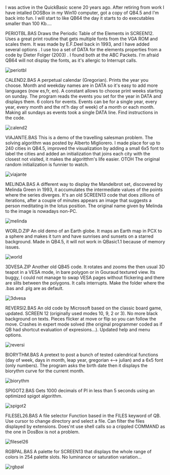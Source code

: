 I was active in the QuickBasic scene 20 years ago. After retiring from work I have intalled DOSBox in my Win10 computer, got a copy of QB4.5 and I'm back into fun. I will start to like QB64 the day it starts to do executables smaller than 100 Kb....

PERIOTBL.BAS Draws the Periodic Table of the Elements in SCREEN12. Uses a great print routine that gets multiple fonts from the VGA ROM and scales them. It was made by E.F.Deel back in 1993, and I have added several options . I use too a set of DATA for the elements properties from a code by Dieter Folger (2003) . I found both at the ABC Packets. I'm afraid QB64 will not display the fonts, as it's allergic to Interrupt calls.

![periotbl](https://github.com/user-attachments/assets/e844291c-ffd9-4d17-90d1-60ec8e0b5cf9)


CALEND2.BAS  A perpetual calendar (Gregorian). Prints the year you choose. Month and weekday names are in DATA so it's easy to add more languages (now es,fr, en). A constant allows to choose print weeks starting on sunday. The program reads the events you set for the year in DATA and displays them. 6 colors for events. Events can be for a single year, every year, every month and the nt'h day of week) of a month or each month. Making all sundays as events took a single DATA line. Find instructions in the code.

![calend2](https://github.com/user-attachments/assets/7df8da47-1e2e-4fda-ba64-9d78f8b6b198)


VIAJANTE.BAS This is a demo of the travelling salesman problem. The solving algorithm was posted by Alberto Migliorero. I made place for up to 240 cities in QB4.5, improved the visualization by adding a small 6x5 font to label the cities and added an initialization that joins each city with the closest not visited, it makes the algoritthm's life easier. OTOH The original random initialization is funnier to watch.

![viajante](https://github.com/user-attachments/assets/c87552bf-d7af-4e12-a852-0fb3cc354aac)


MELINDA.BAS A different way to display the Mandelbrot set, discovered by Melinda Green in 1993, it accumulates the intermediate values of the points where the series diverges. It's an old SCREEN13 code that does zillions of iterations, after a couple of minutes appears an image that suggests a person meditating in the lotus position. The original name given by Melinda to the image is nowadays non-PC.

![melinda](https://github.com/user-attachments/assets/7e11e4a4-4bf1-4d90-a15a-a139737a7b7a)


WORLD.ZIP An old demo of an Earth globe.  It maps an Earth map in PCX to a sphere and makes it turn and have sunrises and sunsets on a starred background. Made in QB4.5, it will not work in QBasic1.1 because of memory issues.

![world](https://github.com/user-attachments/assets/a14d6173-95b5-416d-9f2e-ed209aab6887)

3DVESA.ZIP Another old QB45 code. It rotates and zooms the then usual 3D teapot in a VESA mode, in bare polygon or in Gouraud textured view. Its buggy, I could not manage to swap VESA pages without flickering and there are slits between the polygons. It calls interrupts.  Make the folder where the .bas and .plg are as default. 

![3dvesa](https://github.com/user-attachments/assets/f06642c5-ab30-4da4-ab13-2198eac73eea)

REVERSI2.BAS An old code by Microsoft based on the classic board game, updated. SCREEN 12 (originally used modes 10, 9, 2 or 3). No more black background on texts. Pieces flicker at move or flip so you can follow the move. Crashes in expert mode solved (the original programmer coded as if QB had shortcut evaluation of expresions...). Updated help and menu options.

![reversi](https://github.com/user-attachments/assets/1bc6c9ee-d825-4ad6-98a0-5096774617c8)

BIORYTHM.BAS  A pretext to post a bunch of tested calendrical functions (day of week, days in month, leap year, gregorian <--> julian) and a 6x5 font (only numbers). The program asks the birth date then it displays the biorythm curve for the current month.

![biorythm](https://github.com/user-attachments/assets/ec54ea0b-663b-48ba-8a18-7b7a4cd3c334)

SPIGOT2.BAS Gets 1000 decimals of PI in less than 5 seconds using an optimized spigot algorithm.

![spigot2](https://github.com/user-attachments/assets/865476f5-c19c-40dc-9ce8-57695ded72f9)

FILESEL26.BAS  A file selector Function based in the FILES keyword of QB. Use cursor to change directory and select a file. Can filter the files displayed by extensions. Does'nt use shell calls so a crippled COMMAND as the one in DosBox is not a problem.

![filesel26](https://github.com/user-attachments/assets/e73109d5-bfb1-4bb3-bf21-0b8486bc5ff1)

RGBPAL.BAS A palette for SCREEN13 that displays the whole range of colors in 254 palette slots. No luminance or saturation variation...

![rgbpal](https://github.com/user-attachments/assets/3140d826-99b1-488f-b6b4-6a95fa46ff68)
